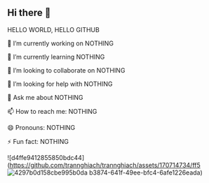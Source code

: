 ## Hi there 👋

<!--
**trannghiach/trannghiach** is a ✨ _special_ ✨ repository because its `README.md` (this file) appears on your GitHub profile.

Here are some ideas to get you started:
--> HELLO WORLD, HELLO GITHUB

🔭 I’m currently working on NOTHING

🌱 I’m currently learning NOTHING

👯 I’m looking to collaborate on NOTHING

🤔 I’m looking for help with NOTHING

💬 Ask me about NOTHING

📫 How to reach me: NOTHING

😄 Pronouns: NOTHING

⚡ Fun fact: NOTHING

![d4ffe9412855850bdc44](https://github.com/trannghiach/trannghiach/assets/170714734/ff5
![4297b0d158cbe995b0da](https://github.com/user-attachments/assets/18e76b23-e89f-4847-8e5b-0355f40d36a4)
b3874-641f-49ee-bfc4-6afe1226eada)




